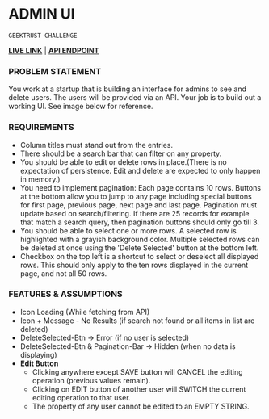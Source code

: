 
# ADMIN UI
`GEEKTRUST CHALLENGE`

[**LIVE LINK**](https://admin-ui-m4a.netlify.app/) |
[**API ENDPOINT**](https://geektrust.s3-ap-southeast-1.amazonaws.com/adminui-problem/members.json)

### PROBLEM STATEMENT
You work at a startup that is building an interface for admins to see and delete users. The users will be provided via an API. Your job is to build out a working UI. See image below for reference.


### REQUIREMENTS

- Column titles must stand out from the entries.
- There should be a search bar that can filter on any property.
- You should be able to edit or delete rows in place.(There is no expectation of persistence. Edit and delete are expected to only happen in memory.)
- You need to implement pagination: Each page contains 10 rows. Buttons at the bottom allow you to jump to any page including special buttons for first page, previous page, next page and last page. Pagination must update based on search/filtering. If there are 25 records for example that match a search query, then pagination buttons should only go till 3.
- You should be able to select one or more rows. A selected row is highlighted with a grayish background color. Multiple selected rows can be deleted at once using the 'Delete Selected' button at the bottom left.
- Checkbox on the top left is a shortcut to select or deselect all displayed rows. This should only apply to the ten rows displayed in the current page, and not all 50 rows.

### FEATURES & ASSUMPTIONS

- Icon Loading (While fetching from API)
- Icon + Message - No Results (if search not found or all items in list are deleted)
- DeleteSelected-Btn &rarr; Error (if no user is selected)
- DeleteSelected-Btn & Pagination-Bar &rarr; Hidden (when no data is displaying)
- **Edit Button**
   * Clicking anywhere except SAVE button will CANCEL the editing operation (previous values remain).
   * Clicking on EDIT button of another user will SWITCH the current editing operation to that user.
   * The property of any user cannot be edited to an EMPTY STRING.
